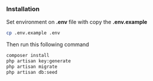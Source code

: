 ### Installation

Set environment on **.env** file with copy the **.env.example**

```sh
cp .env.example .env
```

Then run this following command

```sh
composer install
php artisan key:generate
php artisan migrate
php artisan db:seed
```
